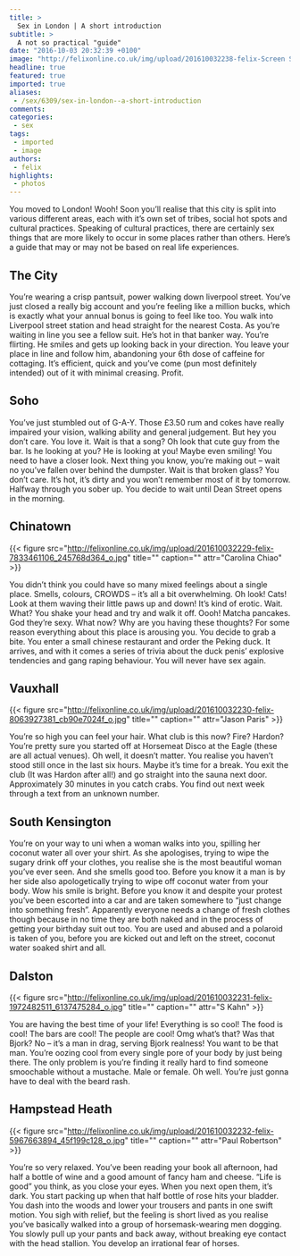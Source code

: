 ```yaml
---
title: >
  Sex in London | A short introduction
subtitle: >
  A not so practical "guide"
date: "2016-10-03 20:32:39 +0100"
image: "http://felixonline.co.uk/img/upload/201610032238-felix-Screen Shot 2016-10-03 at 22.38.00.png"
headline: true
featured: true
imported: true
aliases:
 - /sex/6309/sex-in-london--a-short-introduction
comments:
categories:
 - sex
tags:
 - imported
 - image
authors:
 - felix
highlights:
 - photos
---
```


You moved to London! Wooh! Soon you’ll realise that this city is split into various different areas, each with it’s own set of tribes, social hot spots and cultural practices. Speaking of cultural practices, there are certainly sex things that are more likely to occur in some places rather than others. Here’s a guide that may or may not be based on real life experiences.
## The City
You’re wearing a crisp pantsuit, power walking down liverpool street. You’ve just closed a really big account and you’re feeling like a million bucks, which is exactly what your annual bonus is going to feel like too. You walk into Liverpool street station and head straight for the nearest Costa. As you’re waiting in line you see a fellow suit. He’s hot in that banker way. You’re flirting. He smiles and gets up looking back in your direction. You leave your place in line and follow him, abandoning your 6th dose of caffeine for cottaging. It’s efficient, quick and you’ve come (pun most definitely intended) out of it with minimal creasing. Profit.
## Soho
You’ve just stumbled out of G-A-Y. Those £3.50 rum and cokes have really impaired your vision, walking ability and general judgement. But hey you don’t care. You love it. Wait is that a song? Oh look that cute guy from the bar. Is he looking at you? He is looking at you! Maybe even smiling! You need to have a closer look. Next thing you know, you’re making out – wait no you’ve fallen over behind the dumpster. Wait is that broken glass? You don’t care. It’s hot, it’s dirty and you won’t remember most of it by tomorrow. Halfway through you sober up. You decide to wait until Dean Street opens in the morning.
## Chinatown

{{< figure src="http://felixonline.co.uk/img/upload/201610032229-felix-7833461106_245768d364_o.jpg" title="" caption="" attr="Carolina Chiao" >}}

You didn’t think you could have so many mixed feelings about a single place. Smells, colours, CROWDS – it’s all a bit overwhelming. Oh look! Cats! Look at them waving their little paws up and down! It’s kind of erotic. Wait. What? You shake your head and try and walk it off. Oooh! Matcha pancakes. God they’re sexy. What now? Why are you having these thoughts? For some reason everything about this place is arousing you. You decide to grab a bite. You enter a small chinese restaurant and order the Peking duck. It arrives, and with it comes a series of trivia about the duck penis’ explosive tendencies and gang raping behaviour. You will never have sex again.
## Vauxhall

{{< figure src="http://felixonline.co.uk/img/upload/201610032230-felix-8063927381_cb90e7024f_o.jpg" title="" caption="" attr="Jason Paris" >}}

You’re so high you can feel your hair. What club is this now? Fire? Hardon? You’re pretty sure you started off at Horsemeat Disco at the Eagle (these are all actual venues). Oh well, it doesn’t matter. You realise you haven’t stood still once in the last six hours. Maybe it’s time for a break. You exit the club (It was Hardon after all!) and go straight into the sauna next door. Approximately 30 minutes in you catch crabs. You find out next week through a text from an unknown number.
## South Kensington
You’re on your way to uni when a woman walks into you, spilling her coconut water all over your shirt. As she apologises, trying to wipe the sugary drink off your clothes, you realise she is the most beautiful woman you’ve ever seen. And she smells good too. Before you know it a man is by her side also apologetically trying to wipe off coconut water from your body. Wow his smile is bright. Before you know it and despite your protest you’ve been escorted into a car and are taken somewhere to “just change into something fresh”. Apparently everyone needs a change of fresh clothes though because in no time they are both naked and in the process of getting your birthday suit out too. You are used and abused and a polaroid is taken of you, before you are kicked out and left on the street, coconut water soaked shirt and all.
## Dalston

{{< figure src="http://felixonline.co.uk/img/upload/201610032231-felix-1972482511_6137475284_o.jpg" title="" caption="" attr="S Kahn" >}}

You are having the best time of your life! Everything is so cool! The food is cool! The bars are cool! The people are cool! Omg what’s that? Was that Bjork? No – it’s a man in drag, serving Bjork realness! You want to be that man.  You’re oozing cool from every single pore of your body by just being there. The only problem is you’re finding it really hard to find someone smoochable without a mustache. Male or female. Oh well. You’re just gonna have to deal with the beard rash.
## Hampstead Heath

{{< figure src="http://felixonline.co.uk/img/upload/201610032232-felix-5967663894_45f199c128_o.jpg" title="" caption="" attr="Paul Robertson" >}}

You’re so very relaxed. You’ve been reading your book all afternoon, had half a bottle of wine and a good amount of fancy ham and cheese. “Life is good” you think, as you close your eyes. When you next open them, it’s dark. You start packing up when that half bottle of rose hits your bladder. You dash into the woods and lower your trousers and pants in one swift motion. You sigh with relief, but the feeling is short lived as you realise  you’ve basically walked into a group of horsemask-wearing men dogging. You slowly pull up your pants and back away, without breaking eye contact with the head stallion. You develop an irrational fear of horses.
